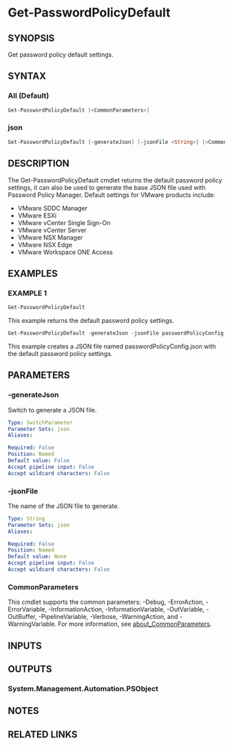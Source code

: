 # Get-PasswordPolicyDefault

## SYNOPSIS

Get password policy default settings.

## SYNTAX

### All (Default)

```powershell
Get-PasswordPolicyDefault [<CommonParameters>]
```

### json

```powershell
Get-PasswordPolicyDefault [-generateJson] [-jsonFile <String>] [<CommonParameters>]
```

## DESCRIPTION

The Get-PasswordPolicyDefault cmdlet returns the default password policy settings, it can also be used to
generate the base JSON file used with Password Policy Manager.
Default settings for VMware products include:

- VMware SDDC Manager
- VMware ESXi
- VMware vCenter Single Sign-On
- VMware vCenter Server
- VMware NSX Manager
- VMware NSX Edge
- VMware Workspace ONE Access

## EXAMPLES

### EXAMPLE 1

```powershell
Get-PasswordPolicyDefault
```

This example returns the default password policy settings.

```powershell
Get-PasswordPolicyDefault -generateJson -jsonFile passwordPolicyConfig.json
```

This example creates a JSON file named passwordPolicyConfig.json with the default password policy settings.

## PARAMETERS

### -generateJson

Switch to generate a JSON file.

```yaml
Type: SwitchParameter
Parameter Sets: json
Aliases:

Required: False
Position: Named
Default value: False
Accept pipeline input: False
Accept wildcard characters: False
```

### -jsonFile

The name of the JSON file to generate.

```yaml
Type: String
Parameter Sets: json
Aliases:

Required: False
Position: Named
Default value: None
Accept pipeline input: False
Accept wildcard characters: False
```

### CommonParameters

This cmdlet supports the common parameters: -Debug, -ErrorAction, -ErrorVariable, -InformationAction, -InformationVariable, -OutVariable, -OutBuffer, -PipelineVariable, -Verbose, -WarningAction, and -WarningVariable. For more information, see [about_CommonParameters](http://go.microsoft.com/fwlink/?LinkID=113216).

## INPUTS

## OUTPUTS

### System.Management.Automation.PSObject

## NOTES

## RELATED LINKS
